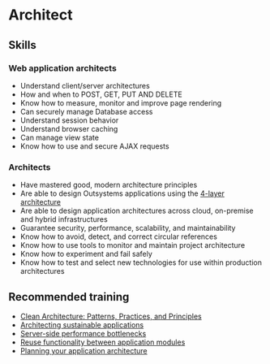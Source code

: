 # Architect

## Skills

### Web application architects
* Understand client/server architectures
* How and when to POST, GET, PUT AND DELETE
* Know how to measure, monitor and improve page rendering
* Can securely manage Database access
* Understand session behavior
* Understand browser caching
* Can manage view state
* Know how to use and secure AJAX requests 

### Architects
* Have mastered good, modern architecture principles
* Are able to design Outsystems applications using the [4-layer architecture](https://success.outsystems.com/Support/Enterprise_Customers/Maintenance_and_Operations/Designing_the_architecture_of_your_OutSystems_applications/01_The_4_Layer_Canvas)
* Are able to design application architectures across cloud, on-premise and hybrid infrastructures
* Guarantee security, performance, scalability, and maintainability
* Know how to avoid, detect, and correct circular references
* Know how to use tools to monitor and maintain project architecture
* Know how to experiment and fail safely
* Know how to test and select new technologies for use within production architectures

## Recommended training
* [Clean Architecture: Patterns, Practices, and Principles](https://www.pluralsight.com/courses/clean-architecture-patterns-practices-principles)
* [Architecting sustainable applications](https://www.outsystems.com/learn/paths/8/architecting-sustainable-applications/)
* [Server-side performance bottlenecks](https://www.outsystems.com/learn/courses/30/webinar-server-side-performance-bottlenecks/)
* [Reuse functionality between application modules](https://www.outsystems.com/learn/courses/19/reuse-functionality-between-application-modules/)
* [Planning your application architecture](https://www.outsystems.com/learn/courses/20/planning-your-application-architecture/)
